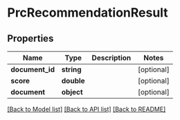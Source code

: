 # PrcRecommendationResult

## Properties
Name | Type | Description | Notes
------------ | ------------- | ------------- | -------------
**document_id** | **string** |  | [optional] 
**score** | **double** |  | [optional] 
**document** | **object** |  | [optional] 


[[Back to Model list]](../README.md#documentation-for-models) [[Back to API list]](../README.md#documentation-for-api-endpoints) [[Back to README]](../README.md)


